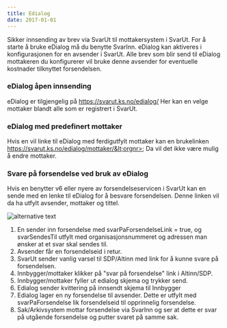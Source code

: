 ```yaml
---
title: Edialog
date: 2017-01-01
---
```


Sikker innsending av brev via SvarUt til mottakersystem i SvarUt. For å starte å bruke eDialog må du benytte SvarInn.
eDialog kan aktiveres i konfigurasjonen for en avsender i SvarUt. Alle brev som blir send til eDialog mottakeren du konfigurerer vil bruke denne avsender for eventuelle kostnader tilknyttet forsendelsen.

### eDialog åpen innsending
eDialog er tilgjengelig på https://svarut.ks.no/edialog/
Her kan en velge mottaker blandt alle som er registrert i SvarUt.

### eDialog med predefinert mottaker

Hvis en vil linke til eDialog med ferdigutfylt mottaker kan en brukelinken https://svarut.ks.no/edialog/mottaker/&lt;orgnr>;
Da vil det ikke være mulig å endre mottaker.



### Svare på forsendelse ved bruk av eDialog
Hvis en benytter v6 eller nyere av forsendelseservicen i SvarUt kan en sende med en lenke til eDialog for å besvare forsendelsen. Denne linken vil da ha utfylt avsender, mottaker og tittel.

![alternative text](http://www.plantuml.com/plantuml/proxy?src=https://raw.githubusercontent.com/wiki/ks-no/svarut-dokumentasjon/edialog/edialog.puml?2)

1. En sender inn forsendelse med svarPaForsendelseLink = true, og svarSendesTil utfylt med organisasjonsnummeret og adressen man ønsker at et svar skal sendes til.
2. Avsender får en forsendelseid i retur.
3. SvarUt sender vanlig varsel til SDP/Altinn med link for å kunne svare på forsendelsen.
4. Innbygger/mottaker klikker på "svar på forsendelse" link i Altinn/SDP.
5. Innbygger/mottaker fyller ut edialog skjema og trykker send.
6. Edialog sender kvittering på innsendt skjema til Innbygger
6. Edialog lager en ny forsendelse til avsender. Dette er utfylt med svarPaForsendelse lik forsendelseid til opprinnelig forsendelse.
7. Sak/Arkivsystem mottar forsendelse via SvarInn og ser at dette er svar på utgående forsendelse og putter svaret på samme sak.




